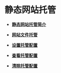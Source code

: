 # 静态网站托管<a name="obs_21_1600"></a>

-   **[静态网站托管简介](静态网站托管简介.md)**  

-   **[网站文件托管](网站文件托管.md)**  

-   **[设置托管配置](设置托管配置.md)**  

-   **[查看托管配置](查看托管配置.md)**  

-   **[清除托管配置](清除托管配置.md)**  


